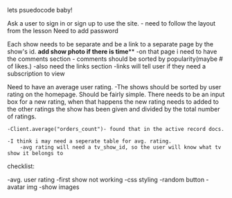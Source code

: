 lets psuedocode baby!


Ask a user to sign in or sign up to use the site. 
	- need to follow the layout from the lesson
Need to add password



Each show needs to be separate and be a link to a separate page by the show's id. **add show photo if there is time****
	-on that page i need to have the comments section
		- comments should be sorted by popularity(maybe # of likes.)
	-also need the links section
		-links will tell user if they need a subscription to view

Need to have an average user rating. 
	-The shows should be sorted by user rating on the homepage. Should be fairly simple. There needs to be an input box for a new rating, when that happens the new rating needs to added to the other ratings the show has been given and divided by the total number of ratings. 

	-Client.average("orders_count")- found that in the active record docs. 

	-I think i may need a seperate table for avg. rating. 
		-avg rating will need a tv_show_id, so the user will know what tv show it belongs to


checklist:

-avg. user rating
-first show not working
-css styling
-random button
-avatar img
-show images